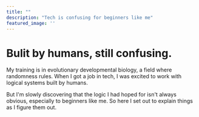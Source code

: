 ```yaml
---
title: ""
description: "Tech is confusing for beginners like me"
featured_image: ''
---
```


# Bulit by humans, still confusing.

My training is in evolutionary developmental biology, a field where randomness
rules. When I got a job in tech, I was excited to work with logical systems
built by humans.

But I'm slowly discovering that the logic I had hoped for isn't always obvious,
especially to beginners like me. So here I set out to explain things as I figure
them out.
